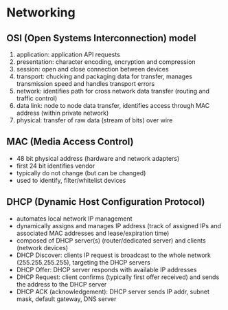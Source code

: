 # Networking

## OSI (Open Systems Interconnection) model

1. application: application API requests
1. presentation: character encoding, encryption and compression
1. session: open and close connection between devices
1. transport: chucking and packaging data for transfer, manages transmission speed and handles transport errors
1. network: identifies path for cross network data transfer (routing and traffic control)
1. data link: node to node data transfer, identifies access through MAC address (within private network)
1. physical: transfer of raw data (stream of bits) over wire

## MAC (Media Access Control)

- 48 bit physical address (hardware and network adapters)
- first 24 bit identifies vendor
- typically do not change (but can be changed)
- used to identify, filter/whitelist devices

## DHCP (Dynamic Host Configuration Protocol)

- automates local network IP management
- dynamically assigns and manages IP address (track of assigned IPs and associated MAC addresses and lease/expiration time)
- composed of DHCP server(s) (router/dedicated server) and clients (network devices)
- DHCP Discover: clients IP request is broadcast to the whole network (255.255.255.255), targeting the DHCP servers
- DHCP Offer: DHCP server responds with available IP addresses
- DHCP Request: client confirms (typically first offer received) and sends the address to the DHCP server
- DHCP ACK (acknowledgement): DHCP server sends IP addr, subnet mask, default gateway, DNS server
